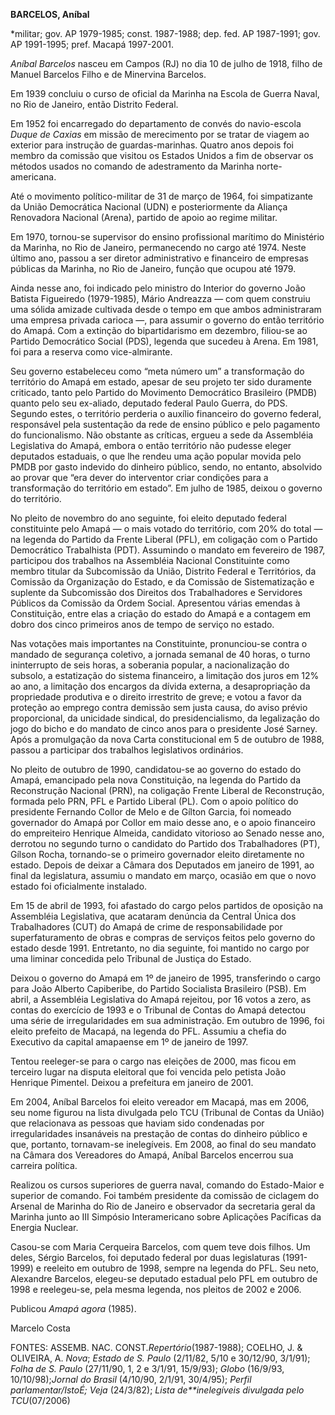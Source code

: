 **BARCELOS, Aníbal**

\*militar; gov. AP 1979-1985; const. 1987-1988; dep. fed. AP 1987-1991;
gov. AP 1991-1995; pref. Macapá 1997-2001.

*Aníbal Barcelos* nasceu em Campos (RJ) no dia 10 de julho de 1918,
filho de Manuel Barcelos Filho e de Minervina Barcelos.

Em 1939 concluiu o curso de oficial da Marinha na Escola de Guerra
Naval, no Rio de Janeiro, então Distrito Federal.

Em 1952 foi encarregado do departamento de convés do navio-escola *Duque
de Caxias* em missão de merecimento por se tratar de viagem ao exterior
para instrução de guardas-marinhas. Quatro anos depois foi membro da
comissão que visitou os Estados Unidos a fim de observar os métodos
usados no comando de adestramento da Marinha norte-americana.

Até o movimento político-militar de 31 de março de 1964, foi
simpatizante da União Democrática Nacional (UDN) e posteriormente da
Aliança Renovadora Nacional (Arena), partido de apoio ao regime militar.

Em 1970, tornou-se supervisor do ensino profissional marítimo do
Ministério da Marinha, no Rio de Janeiro, permanecendo no cargo até
1974. Neste último ano, passou a ser diretor administrativo e financeiro
de empresas públicas da Marinha, no Rio de Janeiro, função que ocupou
até 1979.

Ainda nesse ano, foi indicado pelo ministro do Interior do governo João
Batista Figueiredo (1979-1985), Mário Andreazza — com quem construiu uma
sólida amizade cultivada desde o tempo em que ambos administraram uma
empresa privada carioca —, para assumir o governo do então território do
Amapá. Com a extinção do bipartidarismo em dezembro, filiou-se ao
Partido Democrático Social (PDS), legenda que sucedeu à Arena. Em 1981,
foi para a reserva como vice-almirante.

Seu governo estabeleceu como “meta número um” a transformação do
território do Amapá em estado, apesar de seu projeto ter sido duramente
criticado, tanto pelo Partido do Movimento Democrático Brasileiro (PMDB)
quanto pelo seu ex-aliado, deputado federal Paulo Guerra, do PDS.
Segundo estes, o território perderia o auxílio financeiro do governo
federal, responsável pela sustentação da rede de ensino público e pelo
pagamento do funcionalismo. Não obstante as críticas, ergueu a sede da
Assembléia Legislativa do Amapá, embora o então território não pudesse
eleger deputados estaduais, o que lhe rendeu uma ação popular movida
pelo PMDB por gasto indevido do dinheiro público, sendo, no entanto,
absolvido ao provar que “era dever do interventor criar condições para a
transformação do território em estado”. Em julho de 1985, deixou o
governo do território.

No pleito de novembro do ano seguinte, foi eleito deputado federal
constituinte pelo Amapá — o mais votado do território, com 20% do total
— na legenda do Partido da Frente Liberal (PFL), em coligação com o
Partido Democrático Trabalhista (PDT). Assumindo o mandato em fevereiro
de 1987, participou dos trabalhos na Assembléia Nacional Constituinte
como membro titular da Subcomissão da União, Distrito Federal e
Territórios, da Comissão da Organização do Estado, e da Comissão de
Sistematização e suplente da Subcomissão dos Direitos dos Trabalhadores
e Servidores Públicos da Comissão da Ordem Social. Apresentou várias
emendas à Constituição, entre elas a criação do estado do Amapá e a
contagem em dobro dos cinco primeiros anos de tempo de serviço no
estado.

Nas votações mais importantes na Constituinte, pronunciou-se contra o
mandado de segurança coletivo, a jornada semanal de 40 horas, o turno
ininterrupto de seis horas, a soberania popular, a nacionalização do
subsolo, a estatização do sistema financeiro, a limitação dos juros em
12% ao ano, a limitação dos encargos da dívida externa, a desapropriação
da propriedade produtiva e o direito irrestrito de greve; e votou a
favor da proteção ao emprego contra demissão sem justa causa, do aviso
prévio proporcional, da unicidade sindical, do presidencialismo, da
legalização do jogo do bicho e do mandato de cinco anos para o
presidente José Sarney. Após a promulgação da nova Carta constitucional
em 5 de outubro de 1988, passou a participar dos trabalhos legislativos
ordinários.

No pleito de outubro de 1990, candidatou-se ao governo do estado do
Amapá, emancipado pela nova Constituição, na legenda do Partido da
Reconstrução Nacional (PRN), na coligação Frente Liberal de
Reconstrução, formada pelo PRN, PFL e Partido Liberal (PL). Com o apoio
político do presidente Fernando Collor de Melo e de Gílton Garcia, foi
nomeado governador do Amapá por Collor em maio desse ano, e o apoio
financeiro do empreiteiro Henrique Almeida, candidato vitorioso ao
Senado nesse ano, derrotou no segundo turno o candidato do Partido dos
Trabalhadores (PT), Gílson Rocha, tornando-se o primeiro governador
eleito diretamente no estado. Depois de deixar a Câmara dos Deputados em
janeiro de 1991, ao final da legislatura, assumiu o mandato em março,
ocasião em que o novo estado foi oficialmente instalado.

Em 15 de abril de 1993, foi afastado do cargo pelos partidos de oposição
na Assembléia Legislativa, que acataram denúncia da Central Única dos
Trabalhadores (CUT) do Amapá de crime de responsabilidade por
superfaturamento de obras e compras de serviços feitos pelo governo do
estado desde 1991. Entretanto, no dia seguinte, foi mantido no cargo por
uma liminar concedida pelo Tribunal de Justiça do Estado.

Deixou o governo do Amapá em 1º de janeiro de 1995, transferindo o cargo
para João Alberto Capiberibe, do Partido Socialista Brasileiro (PSB). Em
abril, a Assembléia Legislativa do Amapá rejeitou, por 16 votos a zero,
as contas do exercício de 1993 e o Tribunal de Contas do Amapá detectou
uma série de irregularidades em sua administração. Em outubro de 1996,
foi eleito prefeito de Macapá, na legenda do PFL. Assumiu a chefia do
Executivo da capital amapaense em 1º de janeiro de 1997.

Tentou reeleger-se para o cargo nas eleições de 2000, mas ficou em
terceiro lugar na disputa eleitoral que foi vencida pelo petista João
Henrique Pimentel. Deixou a prefeitura em janeiro de 2001.

Em 2004, Aníbal Barcelos foi eleito vereador em Macapá, mas em 2006, seu
nome figurou na lista divulgada pelo TCU (Tribunal de Contas da União)
que relacionava as pessoas que haviam sido condenadas por
irregularidades insanáveis na prestação de contas do dinheiro público e
que, portanto, tornavam-se inelegíveis. Em 2008, ao final do seu mandato
na Câmara dos Vereadores do Amapá, Aníbal Barcelos encerrou sua carreira
política.

Realizou os cursos superiores de guerra naval, comando do Estado-Maior e
superior de comando. Foi também presidente da comissão de ciclagem do
Arsenal de Marinha do Rio de Janeiro e observador da secretaria geral da
Marinha junto ao III Simpósio Interamericano sobre Aplicações Pacíficas
da Energia Nuclear.

Casou-se com Maria Cerqueira Barcelos, com quem teve dois filhos. Um
deles, Sérgio Barcelos, foi deputado federal por duas legislaturas
(1991-1999) e reeleito em outubro de 1998, sempre na legenda do PFL. Seu
neto, Alexandre Barcelos, elegeu-se deputado estadual pelo PFL em
outubro de 1998 e reelegeu-se, pela mesma legenda, nos pleitos de 2002 e
2006.

Publicou *Amapá agora* (1985).

Marcelo Costa

FONTES: ASSEMB. NAC. CONST.*Repertório*(1987-1988); COELHO, J. &
OLIVEIRA, A. *Nova*; *Estado de S. Paulo* (2/11/82, 5/10 e 30/12/90,
3/1/91); *Folha de S. Paulo* (27/11/90, 1, 2 e 3/1/91, 15/9/93); *Globo*
(16/9/93, 10/10/98);*Jornal do Brasil* (4/10/90, 2/1/91, 30/4/95);
*Perfil parlamentar/IstoÉ; Veja* (24/3/82); *Lista de**inelegíveis
divulgada pelo TCU*(07/2006)

 
